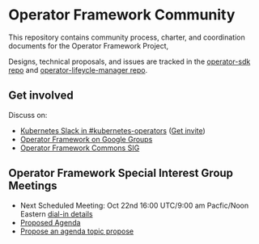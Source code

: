 Operator Framework Community
============================

This repository contains community process, charter, and coordination documents for the Operator Framework Project,

Designs, technical proposals, and issues are tracked in the [operator-sdk repo](https://github.com/operator-framework/operator-sdk/tree/master/doc) and [operator-lifeycle-manager repo](https://github.com/operator-framework/operator-lifecycle-manager/tree/master/doc/design).

Get involved
------------

Discuss on:
* [Kubernetes Slack in #kubernetes-operators](https://kubernetes.slack.com) ([Get invite](https://slack.k8s.io))
* [Operator Framework on Google Groups](https://groups.google.com/forum/#!forum/operator-framework)
* [Operator Framework Commons SIG](https://commons.openshift.org/sig/OpenshiftOperators.html)

Operator Framework Special Interest Group Meetings
-----------------------------------------

* Next Scheduled Meeting: Oct 22nd 16:00 UTC/9:00 am Pacfic/Noon Eastern [dial-in details](https://github.com/operator-framework/community/projects/2#card-27939134)
* [Proposed Agenda](https://github.com/operator-framework/community/projects)
* [Propose an agenda topic propose](https://github.com/operator-framework/community/projects/2#column-6841651)
  
  
